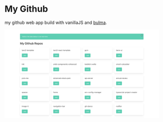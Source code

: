 # My Github

my github web app build with vanillaJS and [bulma](https://bulma.io/).

![preview](preview.png)
